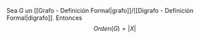 Sea $G$ un [[Grafo - Definición Formal|grafo]]/[[Digrafo - Definición Formal|digrafo]]. Entonces
$$Orden(G)=|X|$$